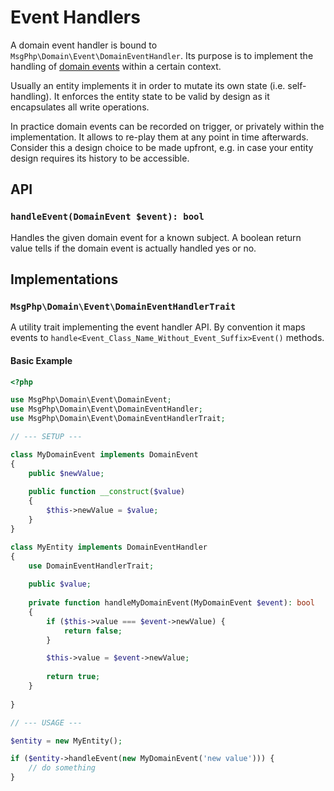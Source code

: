 # Event Handlers

A domain event handler is bound to `MsgPhp\Domain\Event\DomainEventHandler`. Its purpose is to implement the handling of
[domain events](events.md) within a certain context.

Usually an entity implements it in order to mutate its own state (i.e. self-handling). It enforces the entity state to
be valid by design as it encapsulates all write operations.

In practice domain events can be recorded on trigger, or privately within the implementation. It allows to re-play them
at any point in time afterwards. Consider this a design choice to be made upfront, e.g. in case your entity design
requires its history to be accessible.

## API

### `handleEvent(DomainEvent $event): bool`

Handles the given domain event for a known subject. A boolean return value tells if the domain event is actually handled
yes or no.

## Implementations

### `MsgPhp\Domain\Event\DomainEventHandlerTrait`

A utility trait implementing the event handler API. By convention it maps events to
`handle<Event_Class_Name_Without_Event_Suffix>Event()` methods.

#### Basic Example

```php
<?php

use MsgPhp\Domain\Event\DomainEvent;
use MsgPhp\Domain\Event\DomainEventHandler;
use MsgPhp\Domain\Event\DomainEventHandlerTrait;

// --- SETUP ---

class MyDomainEvent implements DomainEvent
{
    public $newValue;
    
    public function __construct($value)
    {
        $this->newValue = $value;
    }
}

class MyEntity implements DomainEventHandler
{
    use DomainEventHandlerTrait;
    
    public $value;
    
    private function handleMyDomainEvent(MyDomainEvent $event): bool
    {
        if ($this->value === $event->newValue) {
            return false;
        }

        $this->value = $event->newValue;
        
        return true;
    }
    
}

// --- USAGE ---

$entity = new MyEntity();

if ($entity->handleEvent(new MyDomainEvent('new value'))) {
    // do something
}
```
